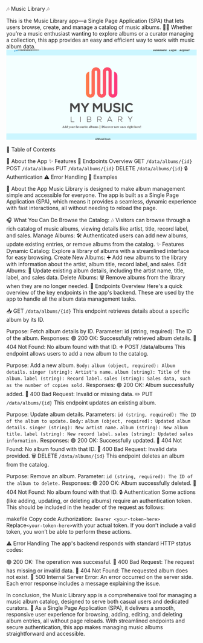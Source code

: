 🎶 Music Library 🎶

This is the Music Library app—a Single Page Application (SPA) that lets users browse, create, and manage a catalog of music albums. 🎸🎼 Whether you’re a music enthusiast wanting to explore albums or a curator managing a collection, this app provides an easy and efficient way to work with music album data.
![alt text](https://github.com/DimiturDj/SoftEngHomework/blob/main/image.png?raw=true)

📖 Table of Contents

📱 About the App
✨ Features
📂 Endpoints Overview
GET ```/data/albums/{id}```
POST ```/data/albums```
PUT ```/data/albums/{id}```
DELETE ```/data/albums/{id}```
🔒 Authentication
⚠️ Error Handling
📝 Examples

🎵 About the App
Music Library is designed to make album management simple and accessible for everyone. The app is built as a Single Page Application (SPA), which means it provides a seamless, dynamic experience with fast interactions, all without needing to reload the page.

🎧 What You Can Do
Browse the Catalog: 🎶 Visitors can browse through a rich catalog of music albums, viewing details like artist, title, record label, and sales.
Manage Albums: 🛠️ Authenticated users can add new albums, update existing entries, or remove albums from the catalog.
✨ Features
Dynamic Catalog: Explore a library of albums with a streamlined interface for easy browsing.
Create New Albums: ➕ Add new albums to the library with information about the artist, album title, record label, and sales.
Edit Albums: 📝 Update existing album details, including the artist name, title, label, and sales data.
Delete Albums: 🗑️ Remove albums from the library when they are no longer needed.
📂 Endpoints Overview
Here's a quick overview of the key endpoints in the app's backend. These are used by the app to handle all the album data management tasks.

📥 GET ```/data/albums/{id}```
This endpoint retrieves details about a specific album by its ID.

Purpose: Fetch album details by ID.
Parameter:
id (string, required): The ID of the album.
Responses:
🟢 200 OK: Successfully retrieved album details.
🔴 404 Not Found: No album found with that ID.
➕ POST /data/albums
This endpoint allows users to add a new album to the catalog.

Purpose: Add a new album.
```Body:```
```album (object, required): Album details.```
```singer (string): Artist's name.```
```album (string): Title of the album.```
```label (string): Record label.```
```sales (string): Sales data, such as the number of copies sold.```
Responses:
🟢 200 OK: Album successfully added.
🔴 400 Bad Request: Invalid or missing data.
✏️ PUT ```/data/albums/{id}```
This endpoint updates an existing album.

Purpose: Update album details.
Parameters:
```id (string, required): The ID of the album to update.```
```Body:```
```album (object, required): Updated album details.```
```singer (string): New artist name.```
```album (string): New album title.```
```label (string): New record label.```
```sales (string): Updated sales information.```
Responses:
🟢 200 OK: Successfully updated.
🔴 404 Not Found: No album found with that ID.
🔴 400 Bad Request: Invalid data provided.
🗑️ DELETE ```/data/albums/{id}```
This endpoint deletes an album from the catalog.

Purpose: Remove an album.
Parameter:
```id (string, required): The ID of the album to delete.```
Responses:
🟢 200 OK: Album successfully deleted.
🔴 404 Not Found: No album found with that ID.
🔒 Authentication
Some actions (like adding, updating, or deleting albums) require an authentication token. This should be included in the header of the request as follows:

makefile
Copy code
Authorization:``` Bearer <your-token-here>```
Replace``` <your-token-here> ```with your actual token. If you don’t include a valid token, you won’t be able to perform these actions.

⚠️ Error Handling
The app's backend responds with standard HTTP status codes:

🟢 200 OK: The operation was successful.
🔴 400 Bad Request: The request has missing or invalid data.
🔴 404 Not Found: The requested album does not exist.
🔴 500 Internal Server Error: An error occurred on the server side.
Each error response includes a message explaining the issue.

In conclusion, the Music Library app is a comprehensive tool for managing a music album catalog, designed to serve both casual users and dedicated curators. 🎼 As a Single Page Application (SPA), it delivers a smooth, responsive user experience for browsing, adding, editing, and deleting album entries, all without page reloads. With streamlined endpoints and secure authentication, this app makes managing music albums straightforward and accessible.
